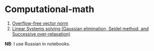 # Computational-math

1. [Overflow-free vector norm](./Overflow_free_vector_norm.ipynb)
2. [Linear Systems solving (Gaussian elimination, Seidel method, and Successive over-relaxation)](./Linear_systems.ipynb)

**NB**: I use Russian in notebooks.
